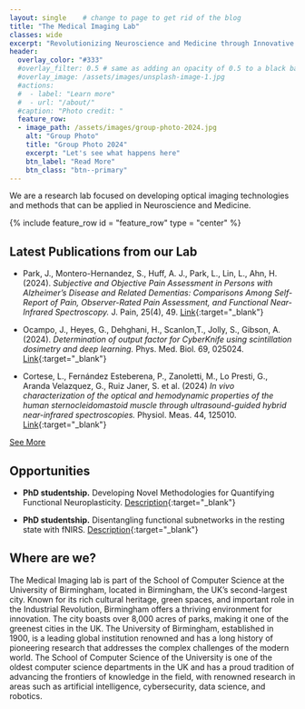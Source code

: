 ```yaml
---
layout: single    # change to page to get rid of the blog
title: "The Medical Imaging Lab"
classes: wide
excerpt: "Revolutionizing Neuroscience and Medicine through Innovative Optical Imaging"
header:
  overlay_color: "#333"
  #overlay_filter: 0.5 # same as adding an opacity of 0.5 to a black background
  #overlay_image: /assets/images/unsplash-image-1.jpg
  #actions:
  #  - label: "Learn more"
  #  - url: "/about/"
  #caption: "Photo credit: "
  feature_row:
  - image_path: /assets/images/group-photo-2024.jpg
    alt: "Group Photo"
    title: "Group Photo 2024"
    excerpt: "Let's see what happens here"
    btn_label: "Read More"
    btn_class: "btn--primary"
---
```



We are a research lab focused on developing optical imaging technologies and methods that can be applied in Neuroscience and Medicine.

{% include feature_row id = "feature_row" type = "center" %}

<!--
## Latest News
Link to blog
-->

## Latest Publications from our Lab
- Park, J., Montero-Hernandez, S., Huff, A. J., Park, L., Lin, L., Ahn, H. (2024). *Subjective and Objective Pain Assessment in Persons with Alzheimer’s Disease and Related Dementias: Comparisons Among Self-Report of Pain, Observer-Rated Pain Assessment, and Functional Near-Infrared Spectroscopy.* J. Pain, 25(4), 49. [Link](https://doi.org/10.1016/j.jpain.2024.01.227){:target="_blank"}

- Ocampo, J., Heyes, G., Dehghani, H., Scanlon,T., Jolly, S., Gibson, A. (2024). *Determination of output factor for CyberKnife using scintillation dosimetry and deep learning.* Phys. Med. Biol. 69, 025024. [Link](https://doi.org/10.1088/1361-6560/ad1b69){:target="_blank"}

- Cortese, L., Fernández Esteberena, P., Zanoletti, M., Lo Presti, G., Aranda Velazquez, G., Ruiz Janer, S. et al. (2024) *In vivo characterization of the optical and hemodynamic properties of the human sternocleidomastoid muscle through ultrasound-guided hybrid near-infrared spectroscopies.* Physiol. Meas. 44, 125010. [Link](https://doi.org/10.1088/1361-6579/ad133a){:target="_blank"}

[See More](/publications/)


## Opportunities
- **PhD studentship.** Developing Novel Methodologies for Quantifying Functional Neuroplasticity. [Description](https://www.findaphd.com/phds/project/developing-novel-methodologies-for-quantifying-functional-neuroplasticity/?p168159){:target="_blank"}

- **PhD studentship.** Disentangling functional subnetworks in the resting state with fNIRS. [Description](https://www.findaphd.com/phds/project/disentangling-functional-subnetworks-in-the-resting-state-with-fnirs/?p168974){:target="_blank"}


## Where are we?
The Medical Imaging lab is part of the School of Computer Science at the University of Birmingham, located in Birmingham, the UK’s second-largest city. Known for its rich cultural heritage, green spaces, and important role in the Industrial Revolution, Birmingham offers a thriving environment for innovation. The city boasts over 8,000 acres of parks, making it one of the greenest cities in the UK. The University of Birmingham, established in 1900, is a leading global institution renowned and has a long history of pioneering research that addresses the complex challenges of the modern world. The School of Computer Science of the University is one of the oldest computer science departments in the UK and has a proud tradition of advancing the frontiers of knowledge in the field, with renowned research in areas such as artificial intelligence, cybersecurity, data science, and robotics.

<!--
<div id="map"></div>

<style>
#map {
  height: 400px;
  width: 100%;
  margin-top: 20px;
}

h4 {
  color: #2c3e50; /* Dark blue */
}

</style>

<script>
  function initMap() {
    var schoolLocation = {lat: 52.4508, lng: -1.9305};
    var map = new google.maps.Map(document.getElementById('map'), {
      zoom: 15,
      center: schoolLocation
    });
    var marker = new google.maps.Marker({
      position: schoolLocation,
      map: map
    });
  }
</script>
<script async defer
src="https://maps.googleapis.com/maps/api/js?key=YOUR_API_KEY&callback=initMap">
</script>
-->